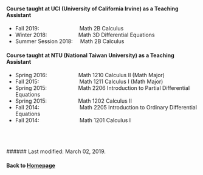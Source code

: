#### Course taught at UCI (University of California Irvine) as a Teaching Assistant  

* Fall 2019: &nbsp;  &nbsp; &nbsp; &nbsp; &nbsp; &nbsp; &nbsp; &nbsp; &nbsp; &nbsp; &nbsp; &nbsp; &nbsp;  Math 2B Calculus    
* Winter 2018:     &nbsp;  &nbsp; &nbsp; &nbsp; &nbsp;  &nbsp; &nbsp; &nbsp; &nbsp; &nbsp;  Math 3D Differential Equations    
* Summer Session 2018:  &nbsp; &nbsp;  Math 2B Calculus  



#### Course taught at NTU (National Taiwan University) as a Teaching Assistant  

* Spring 2016: &nbsp; &nbsp; &nbsp; &nbsp; &nbsp; &nbsp; &nbsp; &nbsp; &nbsp; &nbsp;           Math 1210 Calculus II (Math Major) 
* Fall 2015: &nbsp;  &nbsp; &nbsp; &nbsp; &nbsp; &nbsp; &nbsp; &nbsp; &nbsp; &nbsp; &nbsp; &nbsp; &nbsp;             Math 1211 Calculus I  (Math Major)
* Spring 2015: &nbsp; &nbsp; &nbsp; &nbsp; &nbsp; &nbsp; &nbsp; &nbsp; &nbsp; &nbsp;           Math 2206 Introduction to Partial Differential Equations
* Spring 2015: &nbsp; &nbsp; &nbsp; &nbsp; &nbsp; &nbsp; &nbsp; &nbsp; &nbsp; &nbsp;           Math 1202 Calculus II
* Fall 2014: &nbsp;  &nbsp; &nbsp; &nbsp; &nbsp; &nbsp; &nbsp; &nbsp; &nbsp; &nbsp; &nbsp; &nbsp; &nbsp;             Math 2205 Introduction to Ordinary Differential Equations
* Fall 2014: &nbsp;  &nbsp; &nbsp; &nbsp; &nbsp; &nbsp; &nbsp; &nbsp; &nbsp; &nbsp; &nbsp; &nbsp; &nbsp;             Math 1201 Calculus I




 
      
<br />    
<br />
<br />
###### Last modified: March 02, 2019.
<br />

      
#### Back to [Homepage](https://chaominl.github.io)

